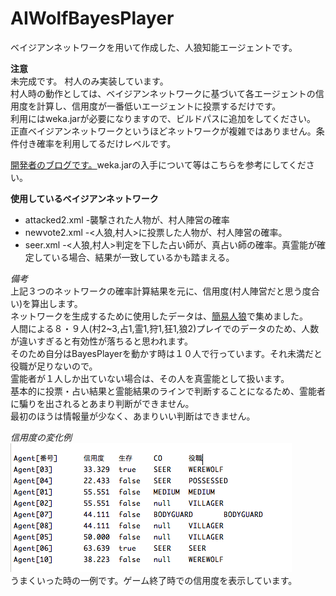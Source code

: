 # AIWolfBayesPlayer
ベイジアンネットワークを用いて作成した、人狼知能エージェントです。

**注意**  
未完成です。
村人のみ実装しています。  
村人時の動作としては、ベイジアンネットワークに基づいて各エージェントの信用度を計算し、信用度が一番低いエージェントに投票するだけです。  
利用にはweka.jarが必要になりますので、ビルドパスに追加をしてください。  
正直ベイジアンネットワークというほどネットワークが複雑ではありません。条件付き確率を利用してるだけレベルです。  


[開発者のブログです。](http://informationstudent.blog.fc2.com/blog-entry-28.html "開発者のブログ")weka.jarの入手について等はこちらを参考にしてください。  

**使用しているベイジアンネットワーク**
* attacked2.xml -襲撃された人物が、村人陣営の確率
* newvote2.xml  -<人狼,村人>に投票した人物が、村人陣営の確率。
* seer.xml    -<人狼,村人>判定を下した占い師が、真占い師の確率。真霊能が確定している場合、結果が一致しているかも踏まえる。  

*備考*  
上記３つのネットワークの確率計算結果を元に、信用度(村人陣営だと思う度合い)を算出します。  
ネットワークを生成するために使用したデータは、[簡易人狼](http://kindai-csg.com/member/contents/jinrou/)で集めました。  
人間による８・９人(村2~3,占1,霊1,狩1,狂1,狼2)プレイでのデータのため、人数が違いすぎると有効性が落ちると思われます。  
そのため自分はBayesPlayerを動かす時は１０人で行っています。それ未満だと役職が足りないので。  
霊能者が１人しか出ていない場合は、その人を真霊能として扱います。  
基本的に投票・占い結果と霊能結果のラインで判断することになるため、霊能者に騙りを出されるとあまり判断ができません。  
最初のほうは情報量が少なく、あまりいい判断はできません。


*信用度の変化例*  
![result](result.png)  
うまくいった時の一例です。ゲーム終了時での信用度を表示しています。
